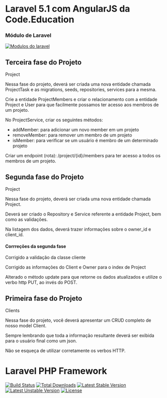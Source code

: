 # Laravel 5.1 com AngularJS da Code.Education
### Módulo de Laravel

[![Modulos do laravel](http://sites.code.education/wp-content/uploads/2015/06/prog-laravel1.png)](sites.code.education/laravel-com-angularjs/)

## Terceira fase do Projeto


Project

Nessa fase do projeto, deverá ser criada uma nova entidade chamada ProjectTask e as migrations, seeds, repositories, services para a mesma.

Crie a entidade ProjectMembers e criar o relacionamento com a entidade Project e User para que facilmente possamos ter acesso aos membros de um projeto.

No ProjectService, criar os seguintes métodos:

- addMember: para adicionar um novo member em um projeto
- removeMember: para remover um membro de um projeto
- isMember: para verificar se um usuário é membro de um determinado projeto

Criar um endpoint (rota): /project/{id}/members para ter acesso a todos os membros de um projeto.



## Segunda fase do Projeto


Project

Nessa fase do projeto, deverá ser criada uma nova entidade chamada Project.

Deverá ser criado o Repository e Service referente a entidade Project, bem como as validações.

Na listagem dos dados, deverá trazer informações sobre o owner_id e client_id.



#### Corrreções da segunda fase
Corrigido a validação da classe cliente

Corrigido as informações do Client e Owner para o index de Project

Alterado o método update para que retorne os dados atualizados e utilize o verbo http PUT, ao invés do POST.


## 

## Primeira fase do Projeto


Clients

Nessa fase do projeto, você deverá apresentar um CRUD completo de nosso model Client.

Sempre lembrando que toda a informação resultante deverá ser exibida para o usuário final como um json.

Não se esqueça de utilizar corretamente os verbos HTTP.


# Laravel PHP Framework

[![Build Status](https://travis-ci.org/laravel/framework.svg)](https://travis-ci.org/laravel/framework)
[![Total Downloads](https://poser.pugx.org/laravel/framework/d/total.svg)](https://packagist.org/packages/laravel/framework)
[![Latest Stable Version](https://poser.pugx.org/laravel/framework/v/stable.svg)](https://packagist.org/packages/laravel/framework)
[![Latest Unstable Version](https://poser.pugx.org/laravel/framework/v/unstable.svg)](https://packagist.org/packages/laravel/framework)
[![License](https://poser.pugx.org/laravel/framework/license.svg)](https://packagist.org/packages/laravel/framework)
